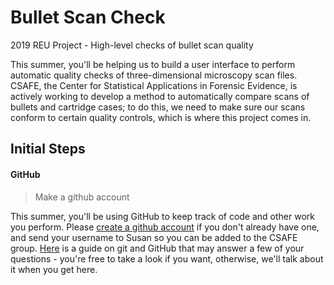 # Bullet Scan Check

2019 REU Project - High-level checks of bullet scan quality

This summer, you'll be helping us to build a user interface to perform automatic quality checks of three-dimensional microscopy scan files. CSAFE, the Center for Statistical Applications in Forensic Evidence, is actively working to develop a method to automatically compare scans of bullets and cartridge cases; to do this, we need to make sure our scans conform to certain quality controls, which is where this project comes in.

## Initial Steps

#### GitHub

> Make a github account

This summer, you'll be using GitHub to keep track of code and other work you perform. Please [create a github account](https://github.com/join) if you don't already have one, and send your username to Susan so you can be added to the CSAFE group. [Here](https://www.elegantthemes.com/blog/resources/git-and-github-a-beginners-guide-for-complete-newbies) is a guide on git and GitHub that may answer a few of your questions - you're free to take a look if you want, otherwise, we'll talk about it when you get here.

#### 

